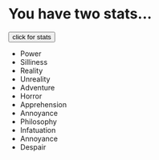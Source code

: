 <html lang="en">
<head>
  <meta charset="utf-8">
  <title>Two Stats</title>
</head>
<script src="https://ajax.googleapis.com/ajax/libs/jquery/1.12.4/jquery.min.js"></script>
<style type="text/css">


</style>

<body>

  <h1> You have two stats...</h1>

<input type="button" value="click for stats" id="shuffle">

<ul class="mylist">
 <li id="id1">Power</li>
 <li id="id2">Silliness</li>
 <li id="id3">Reality</li>
 <li id="id4">Unreality</li>
 <li id="id5">Adventure</li>
 <li id="id6">Horror</li>
 <li id="id7">Apprehension</li>
 <li id="id8">Annoyance</li>
 <li id="id9">Philosophy</li>
 <li id="id10">Infatuation</li>
 <li id="id11">Annoyance</li>
 <li id="id12">Despair</li>
</ul>



</body>

<script type="text/javascript">

$(document).ready(function(){
	$("ul.mylist li").slice(2).hide();

	var theCount  = 2;
	$("#shuffle").click(function(){
		
		$("ul.mylist li").hide();

		var theLength = $("ul.mylist li").length;
		if(theCount == theLength)
		{
			theCount = 2;
		}
		else
		{
			theCount = theCount + 3;
		}

		$("ul.mylist li").slice(theCount-2,theCount).show();
		
	 });	
	});
</script>

</html>


